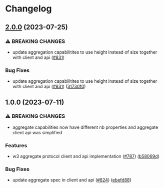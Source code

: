# Changelog

## [2.0.0](https://github.com/web3-storage/w3up/compare/aggregate-client-v1.0.0...aggregate-client-v2.0.0) (2023-07-25)


### ⚠ BREAKING CHANGES

* update aggregation capabilitites to use height instead of size together with client and api ([#831](https://github.com/web3-storage/w3up/issues/831))

### Bug Fixes

* update aggregation capabilitites to use height instead of size together with client and api ([#831](https://github.com/web3-storage/w3up/issues/831)) ([31730f0](https://github.com/web3-storage/w3up/commit/31730f0cb37b16f12f778ee8d2ecb5693bb2cd23))

## 1.0.0 (2023-07-11)


### ⚠ BREAKING CHANGES

* aggregate capabilities now have different nb properties and aggregate client api was simplified

### Features

* w3 aggregate protocol client and api implementation ([#787](https://github.com/web3-storage/w3up/issues/787)) ([b58069d](https://github.com/web3-storage/w3up/commit/b58069d7960efe09283f3b23fed77515b62d4639))


### Bug Fixes

* update aggregate spec in client and api ([#824](https://github.com/web3-storage/w3up/issues/824)) ([ebefd88](https://github.com/web3-storage/w3up/commit/ebefd889a028f325690370db8043c7b9e9fdf7bb))
